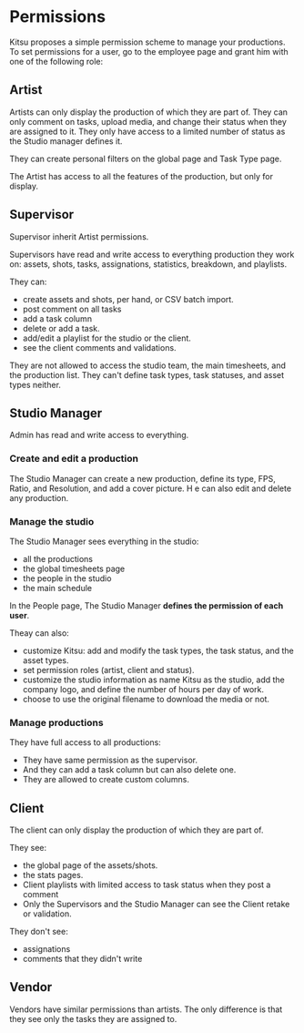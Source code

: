 # Permissions

Kitsu proposes a simple permission scheme to manage your productions. To set
permissions for a user, go to the employee page and grant him with one of the 
following role:


## Artist

Artists can only display the production of which they are part of.
They can only comment on tasks, upload media, and change their status when they are assigned to it. They only have access to a limited number of status as the Studio manager defines it.

They can create personal filters on the global page and Task Type page.

The Artist has access to all the features of the production, but only for display.



## Supervisor

Supervisor inherit Artist permissions.

Supervisors have read and write access to everything production they work on:
assets, shots, tasks, assignations, statistics, breakdown, and playlists.

They can:

* create assets and shots, per hand, or CSV batch import. 
* post comment on all tasks
* add a task column
* delete or add a task. 
* add/edit a playlist for the studio or the client. 
* see the client comments and validations. 

They are not allowed to access the studio team, the main timesheets, and the
production list. They can't define task types, task statuses, and asset types
neither.


## Studio Manager

Admin has read and write access to everything.


### Create and edit a production

The Studio Manager can create a new production, define its type, 
FPS, Ratio, and Resolution, and add a cover picture. H
e can also edit and delete any production.


### Manage the studio

The Studio Manager sees everything in the studio: 

* all the productions
* the global timesheets page
* the people in the studio
* the main schedule

In the People page, The Studio Manager **defines the permission of each user**.

Theay can also:

* customize Kitsu: add and modify the task types, the task status, and the asset types. 
* set permission roles (artist, client and status).
* customize the studio information as name Kitsu as the studio, add the company logo, and define the number of hours per day of work. 
* choose to use the original filename to download the media or not.

### Manage productions

They have full access to all productions:

* They have same permission as the supervisor.
* And they can add a task column but can also delete one.
* They are allowed to create custom columns.


## Client

The client can only display the production of which they are part of.

They see:

* the global page of the assets/shots. 
* the stats pages.
* Client playlists with limited access to task status when they post a comment
* Only the Supervisors and the Studio Manager can see the Client retake or validation.

They don't see:

* assignations
* comments that they didn't write


## Vendor

Vendors have similar permissions than artists. The only difference is that they see only the tasks they are assigned to.
